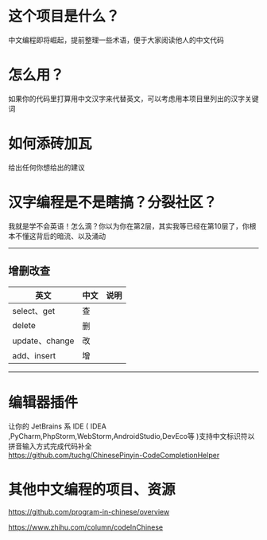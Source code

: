 # 这个项目是什么？
中文编程即将崛起，提前整理一些术语，便于大家阅读他人的中文代码

# 怎么用？
如果你的代码里打算用中文汉字来代替英文，可以考虑用本项目里列出的汉字关键词

# 如何添砖加瓦
给出任何你想给出的建议

# 汉字编程是不是瞎搞？分裂社区？
我就是学不会英语！怎么滴？你以为你在第2层，其实我等已经在第10层了，你根本不懂这背后的暗流、以及涌动

-----
## 增删改查

| 英文         | 中文 | 说明 |
|------------|----|----|
| select、get     | 查  |    |
| delete     | 删  |    |
| update、change     | 改  |    |
| add、insert | 增  |    |






----

# 编辑器插件
让你的 JetBrains 系 IDE ( IDEA ,PyCharm,PhpStorm,WebStorm,AndroidStudio,DevEco等 )支持中文标识符以拼音输入方式完成代码补全    
https://github.com/tuchg/ChinesePinyin-CodeCompletionHelper 



# 其他中文编程的项目、资源

https://github.com/program-in-chinese/overview

https://www.zhihu.com/column/codeInChinese 

